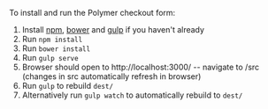 To install and run the Polymer checkout form:

1. Install [npm](https://www.npmjs.com/), [bower](http://bower.io/) and [gulp](http://gulpjs.com/) if you haven't already
2. Run `npm install`
3. Run `bower install`
4. Run `gulp serve`
5. Browser should open to http://localhost:3000/ -- navigate to /src (changes in src automatically refresh in browser)
6. Run `gulp` to rebuild `dest/`
7. Alternatively run `gulp watch` to automatically rebuild to `dest/`
